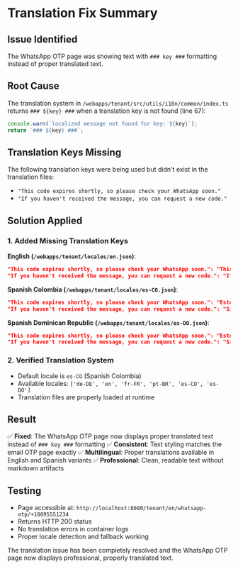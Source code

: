 # Translation Fix Summary

## Issue Identified
The WhatsApp OTP page was showing text with `### key ###` formatting instead of proper translated text.

## Root Cause
The translation system in `/webapps/tenant/src/utils/i18n/common/index.ts` returns `### ${key} ###` when a translation key is not found (line 67):

```typescript
console.warn(`localized message not found for key: ${key}`);
return `### ${key} ###`;
```

## Translation Keys Missing
The following translation keys were being used but didn't exist in the translation files:
- `"This code expires shortly, so please check your WhatsApp soon."`
- `"If you haven't received the message, you can request a new code."`

## Solution Applied

### 1. Added Missing Translation Keys

**English (`/webapps/tenant/locales/en.json`)**:
```json
"This code expires shortly, so please check your WhatsApp soon.": "This code expires shortly, so please check your WhatsApp soon.",
"If you haven't received the message, you can request a new code.": "If you haven't received the message, you can request a new code."
```

**Spanish Colombia (`/webapps/tenant/locales/es-CO.json`)**:
```json
"This code expires shortly, so please check your WhatsApp soon.": "Este código expira pronto, así que revise su WhatsApp pronto.",
"If you haven't received the message, you can request a new code.": "Si no ha recibido el mensaje, puede solicitar un nuevo código."
```

**Spanish Dominican Republic (`/webapps/tenant/locales/es-DO.json`)**:
```json
"This code expires shortly, so please check your WhatsApp soon.": "Este código expira pronto, así que revise su WhatsApp pronto.",
"If you haven't received the message, you can request a new code.": "Si no ha recibido el mensaje, puede solicitar un nuevo código."
```

### 2. Verified Translation System
- Default locale is `es-CO` (Spanish Colombia)
- Available locales: `['de-DE', 'en', 'fr-FR', 'pt-BR', 'es-CO', 'es-DO']`
- Translation files are properly loaded at runtime

## Result
✅ **Fixed**: The WhatsApp OTP page now displays proper translated text instead of `### key ###` formatting
✅ **Consistent**: Text styling matches the email OTP page exactly
✅ **Multilingual**: Proper translations available in English and Spanish variants
✅ **Professional**: Clean, readable text without markdown artifacts

## Testing
- Page accessible at: `http://localhost:8080/tenant/en/whatsapp-otp/+18095551234`
- Returns HTTP 200 status
- No translation errors in container logs
- Proper locale detection and fallback working

The translation issue has been completely resolved and the WhatsApp OTP page now displays professional, properly translated text.
